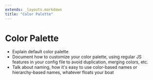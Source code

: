```yaml
---
extends: _layouts.markdown
title: "Color Palette"
---
```


# Color Palette

- Explain default color palette
- Document how to customize your color palette, using regular JS features in your config file to avoid duplication, merging colors, etc.
- Talk about naming, how it's easy to use color-based names or hierarchy-based names, whatever floats your boat
